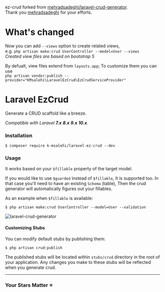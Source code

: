 ez-crud forked from [mehradsadeghi/laravel-crud-generator](https://github.com/mehradsadeghi/laravel-crud-generator).  
Thank you [mehradsadeghi](https://github.com/mehradsadeghi) for your efforts.

# What's changed
Now you can add `--views` option to create related views,  
e.g. `php artisan make:crud UserController --model=User --views`  
*Created view files are based on bootstrap 5*

By defualt, view files extend from `layouts.app`; To customize them you can use  
`php artisan vendor:publish --provider="KMsalehi\LaravelEzCrud\EzCrudServiceProvider"`


# Laravel EzCrud
Generate a CRUD scaffold like a breeze.

*Compatible with Laravel **7.x** **8.x** **9.x** **10.x***.

### Installation
`$ composer require k-msalehi/laravel-ez-crud --dev`

### Usage
It works based on your `$fillable` property of the target model.

If you would like to use `$guarded` instead of `$fillable`, It is supported too. 
In that case you'll need to have an existing `Schema` (table), Then the crud generator will automatically figures out your fillables.

As an example when `$fillable` is available:

`$ php artisan make:crud UserController --model=User --validation`

![laravel-crud-generator](https://user-images.githubusercontent.com/31504728/92512225-b99be400-f223-11ea-84ba-bbfb55d1babd.gif)

#### Customizing Stubs
You can modify default stubs by publishing them:

`$ php artisan crud:publish`

The published stubs will be located within `stubs/crud` directory in the root of your application.
Any changes you make to these stubs will be reflected when you generate crud.

----------------------------------------------

### Your Stars Matter ⭐️

